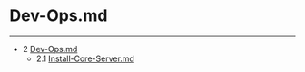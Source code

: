 # Dev-Ops.md

--------------
- 2 [Dev-Ops.md](https://github.com/joegreen88/bookworm/blob/master/project/pub/Dev-Ops.md) 
    - 2.1 [Install-Core-Server.md](https://github.com/joegreen88/bookworm/blob/master/project/pub/Dev-Ops/Install-Core-Server.md) 
